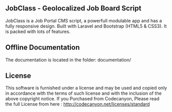 ## JobClass - Geolocalized Job Board Script

JobClass is a Job Portal CMS script, a powerfull modulable app and has a fully responsive design. Built with Laravel and Bootstrap (HTML5 & CSS3). It is packed with lots of features.


## Offline Documentation

The documentation is located in the folder: documentation/


## License

This software is furnished under a license and may be used and copied only in accordance with the terms of such license and with the inclusion of the above copyright notice. If you Purchased from Codecanyon, Please read the full License from here : http://codecanyon.net/licenses/standard
